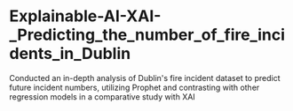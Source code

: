 # Explainable-AI-XAI-_Predicting_the_number_of_fire_incidents_in_Dublin
Conducted an in-depth analysis of Dublin's fire incident dataset to predict future incident numbers, utilizing Prophet and contrasting with other regression models in a comparative study with XAI
